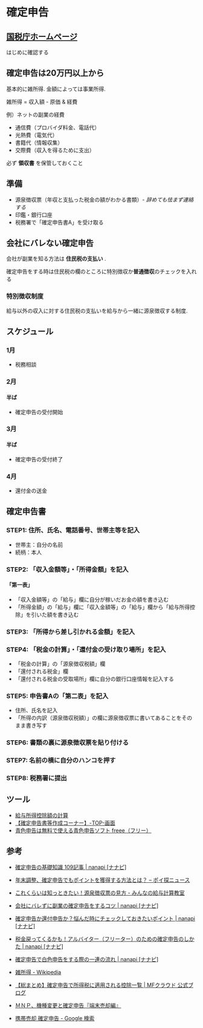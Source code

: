 # 確定申告

## [国税庁ホームページ](http://www.nta.go.jp/)

はじめに確認する

## 確定申告は20万円以上から

基本的に雑所得.
金額によっては事業所得.

雑所得 = 収入額 - 原価 & 経費

例）ネットの副業の経費

- 通信費（プロバイダ料金、電話代）
- 光熱費（電気代）
- 書籍代（情報収集）
- 交際費（収入を得るために支出）

必ず **領収書** を保管しておくこと

## 準備

- 源泉徴収票（年収と支払った税金の額がわかる書類）- *辞めても怯まず連絡する*
- 印鑑・銀行口座
- 税務署で「確定申告書A」を受け取る

## 会社にバレない確定申告

会社が副業を知る方法は **住民税の支払い** .

確定申告をする時は住民税の欄のところに特別徴収か**普通徴収**のチェックを入れる

### 特別徴収制度

給与以外の収入に対する住民税の支払いを給与から一緒に源泉徴収する制度.

## スケジュール

### 1月

- 税務相談

### 2月

#### 半ば

- 確定申告の受付開始

### 3月

#### 半ば

- 確定申告の受付終了

### 4月

- 還付金の送金

## 確定申告書

### STEP1: 住所、氏名、電話番号、世帯主等を記入

- 世帯主：自分の名前
- 続柄：本人

### STEP2: 「収入金額等」・「所得金額」を記入

#### 「第一表」

- 「収入金額等」の「給与」欄に自分が稼いだお金の額を書き込む
- 「所得金額」の「給与」欄に「収入金額等」の「給与」欄から「給与所得控除」を引いた額を書き込む

### STEP3: 「所得から差し引かれる金額」を記入

### STEP4: 「税金の計算」・「還付金の受け取り場所」を記入

- 「税金の計算」の「源泉徴収税額」欄
- 「還付される税金」欄
- 「還付される税金の受取場所」欄に自分の銀行口座情報を記入する

### STEP5: 申告書Aの「第二表」を記入

- 住所、氏名を記入
- 「所得の内訳（源泉徴収税額）」の欄に源泉徴収票に書いてあることをそのまま書き写す

### STEP6: 書類の裏に源泉徴収票を貼り付ける

### STEP7: 名前の横に自分のハンコを押す

### STEP8: 税務署に提出

## ツール

- [給与所得控除額の計算](http://yu-kikaikei.com/php/kyuyokoujo.php)
- [【確定申告書等作成コーナー】-TOP-画面](https://www.keisan.nta.go.jp/h25/ta_top.htm)
- [青色申告は無料で使える青色申告ソフト freee（フリー）](http://www.freee.co.jp/features/bluereturn)

## 参考

- [確定申告の基礎知識 109記事 | nanapi [ナナピ]](http://nanapi.jp/money/3249)
- [年末調整、確定申告でもポイントを獲得する方法とは？ – ポイ探ニュース](http://www.poitan.jp/archives/9281)
- [これくらいは知っときたい！源泉徴収票の見方 - みんなの給与計算教室](http://gasuuu.hatenadiary.com/entry/2012/12/28/085212)
- [会社にバレずに副業の確定申告をするコツ | nanapi [ナナピ]](http://nanapi.jp/19512/)
- [確定申告か還付申告か？悩んだ時にチェックしておきたいポイント | nanapi [ナナピ]](http://nanapi.jp/104160/)
- [税金戻ってくるかも！アルバイター（フリーター）のための確定申告のしかた | nanapi [ナナピ]](http://nanapi.jp/103854/)
- [確定申告で白色申告をする際の一連の流れ | nanapi [ナナピ]](http://nanapi.jp/97390/)
- [雑所得 - Wikipedia](http://ja.wikipedia.org/wiki/%E9%9B%91%E6%89%80%E5%BE%97)

- [【総まとめ】確定申告で所得税に適用される控除一覧 | MFクラウド 公式ブログ](https://biz.moneyforward.com/blog/kojin-kaikei/tax-deduction-list/)
- [ＭＮＰ、機種変更と確定申告『端末売却編』](http://mobu-one.net/blog/?p=811)
- [携帯売却 確定申告 - Google 検索](https://www.google.co.jp/search?q=%E6%90%BA%E5%B8%AF%E5%A3%B2%E5%8D%B4+%E7%A2%BA%E5%AE%9A%E7%94%B3%E5%91%8A&oq=%E6%90%BA%E5%B8%AF%E5%A3%B2%E5%8D%B4%E3%80%80%E7%A2%BA%E5%AE%9A%E7%94%B3%E5%91%8A&aqs=chrome..69i57.2908j0j4&client=ms-android-samsung&sourceid=chrome-mobile&espvd=1&ie=UTF-8&qscrl=1)
